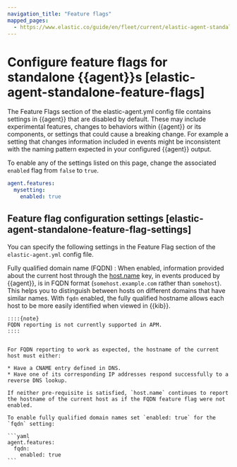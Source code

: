 ```yaml
---
navigation_title: "Feature flags"
mapped_pages:
  - https://www.elastic.co/guide/en/fleet/current/elastic-agent-standalone-feature-flags.html
---
```


# Configure feature flags for standalone {{agent}}s [elastic-agent-standalone-feature-flags]


The Feature Flags section of the elastic-agent.yml config file contains settings in {{agent}} that are disabled by default. These may include experimental features, changes to behaviors within {{agent}} or its components, or settings that could cause a breaking change. For example a setting that changes information included in events might be inconsistent with the naming pattern expected in your configured {{agent}} output.

To enable any of the settings listed on this page, change the associated `enabled` flag from `false` to `true`.

```yaml
agent.features:
  mysetting:
    enabled: true
```


## Feature flag configuration settings [elastic-agent-standalone-feature-flag-settings]

You can specify the following settings in the Feature Flag section of the `elastic-agent.yml` config file.

Fully qualified domain name (FQDN)
:   When enabled, information provided about the current host through the [host.name](/reference/ingestion-tools/fleet/host-provider.md) key, in events produced by {{agent}}, is in FQDN format (`somehost.example.com` rather than `somehost`). This helps you to distinguish between hosts on different domains that have similar names. With `fqdn` enabled, the fully qualified hostname allows each host to be more easily identified when viewed in {{kib}}.

    ::::{note}
    FQDN reporting is not currently supported in APM.
    ::::


    For FQDN reporting to work as expected, the hostname of the current host must either:

    * Have a CNAME entry defined in DNS.
    * Have one of its corresponding IP addresses respond successfully to a reverse DNS lookup.

    If neither pre-requisite is satisfied, `host.name` continues to report the hostname of the current host as if the FQDN feature flag were not enabled.

    To enable fully qualified domain names set `enabled: true` for the `fqdn` setting:

    ```yaml
    agent.features:
      fqdn:
        enabled: true
    ```


